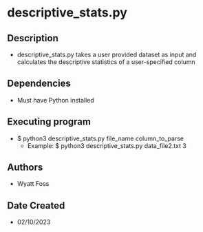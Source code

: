 # descriptive_stats.py
  
## Description
- descriptive_stats.py takes a user provided dataset as input
and calculates the descriptive statistics of a user-specified column

## Dependencies
- Must have Python installed

## Executing program
- $ python3 descriptive_stats.py file_name column_to_parse
  - Example: $ python3 descriptive_stats.py data_file2.txt 3

## Authors
- Wyatt Foss

## Date Created
- 02/10/2023
